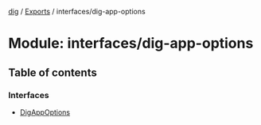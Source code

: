 [dig](../README.md) / [Exports](../modules.md) / interfaces/dig-app-options

# Module: interfaces/dig-app-options

## Table of contents

### Interfaces

- [DigAppOptions](../interfaces/interfaces/dig-app-options.digappoptions.md)
